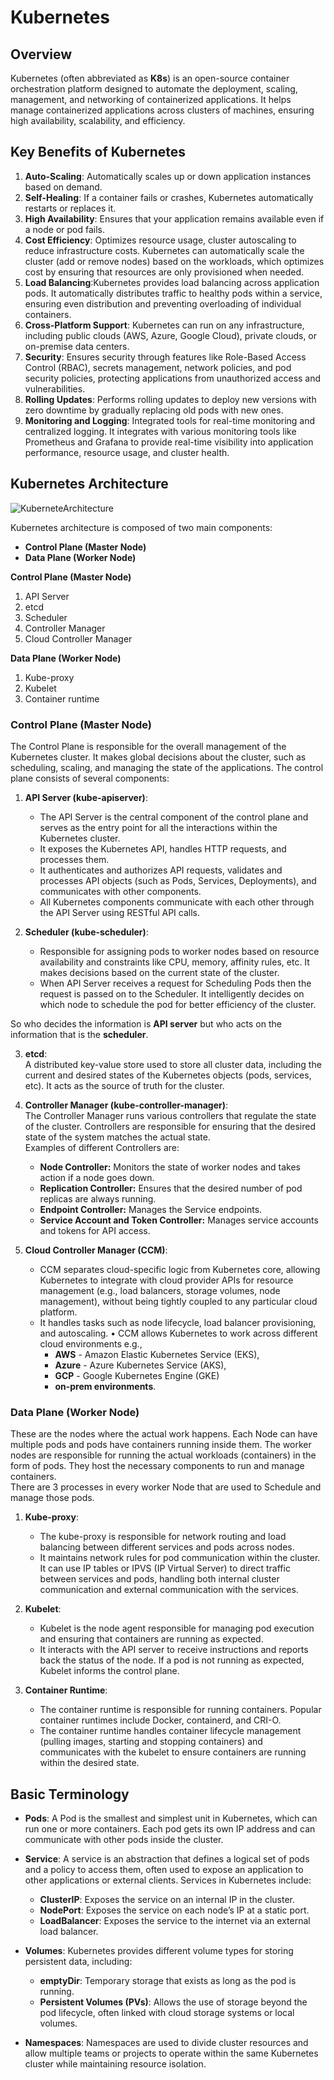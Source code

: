 # Kubernetes

## Overview

Kubernetes (often abbreviated as **K8s**) is an open-source container orchestration platform designed to automate the deployment, scaling, management, and networking of containerized applications. It helps manage containerized applications across clusters of machines, ensuring high availability, scalability, and efficiency.

## Key Benefits of Kubernetes

1. **Auto-Scaling**: Automatically scales up or down application instances based on demand.
2. **Self-Healing**: If a container fails or crashes, Kubernetes automatically restarts or replaces it.
3. **High Availability**: Ensures that your application remains available even if a node or pod fails.
4. **Cost Efficiency**: Optimizes resource usage, cluster autoscaling to reduce infrastructure costs. Kubernetes can automatically scale the cluster (add or remove nodes) based on the workloads, which optimizes cost by ensuring that resources are only provisioned when needed.
5. **Load Balancing**:Kubernetes provides load balancing across application pods. It automatically distributes traffic to healthy pods within a service, ensuring even distribution and preventing overloading of individual containers.
6. **Cross-Platform Support**: Kubernetes can run on any infrastructure, including public clouds (AWS, Azure, Google Cloud), private clouds, or on-premise data centers.
7. **Security**: Ensures security through features like Role-Based Access Control (RBAC), secrets management, network policies, and pod security policies, protecting applications from unauthorized access and vulnerabilities.
8. **Rolling Updates**: Performs rolling updates to deploy new versions with zero downtime by gradually replacing old pods with new ones.
9. **Monitoring and Logging**: Integrated tools for real-time monitoring and centralized logging. It integrates with various monitoring tools like Prometheus and Grafana to provide real-time visibility into application performance, resource usage, and cluster health.

## Kubernetes Architecture

![KuberneteArchitecture](https://github.com/user-attachments/assets/4a5f24ad-ee89-406d-8dae-6f03afebe215)


Kubernetes architecture is composed of two main components: 

- **Control Plane (Master Node)**
- **Data Plane (Worker Node)**

**Control Plane (Master Node)**
1.	API Server
2.	etcd
3.	Scheduler
4.	Controller Manager
5.	Cloud Controller Manager


**Data Plane (Worker Node)**
1.	Kube-proxy
2.	Kubelet
3.	Container runtime



### Control Plane (Master Node)

The Control Plane is responsible for the overall management of the Kubernetes cluster. It makes global decisions about the cluster, such as scheduling, scaling, and managing the state of the applications. The control plane consists of several components:

1. **API Server (kube-apiserver)**: 
   - The API Server is the central component of the control plane and serves as the entry point for all the interactions within the Kubernetes cluster. 
   - It exposes the Kubernetes API, handles HTTP requests, and processes them. 
   - It authenticates and authorizes API requests, validates and processes API objects (such as Pods, Services, Deployments), and communicates with other components. 
   - All Kubernetes components communicate with each other through the API Server using RESTful API calls.

2. **Scheduler (kube-scheduler)**: 
   - Responsible for assigning pods to worker nodes based on resource availability and constraints like CPU, memory, affinity rules, etc. It makes decisions based on the current state of the cluster. 
   - When API Server receives a request for Scheduling Pods then the request is passed on to the Scheduler. It intelligently decides on which node to schedule the pod for better efficiency of the cluster.

So who decides the information is **API server** but who acts on the information that is the **scheduler**.


3. **etcd**:  
A distributed key-value store used to store all cluster data, including the current and desired states of the Kubernetes objects (pods, services, etc). It acts as the source of truth for the cluster.

4. **Controller Manager (kube-controller-manager)**:   
The Controller Manager runs various controllers that regulate the state of the cluster. Controllers are responsible for ensuring that the desired state of the system matches the actual state.  
Examples of different Controllers are:
   - **Node Controller:** Monitors the state of worker nodes and takes action if a node goes down.
	- **Replication Controller:** Ensures that the desired number of pod replicas are always running.
	- **Endpoint Controller:** Manages the Service endpoints.
	- **Service Account and Token Controller:** Manages service accounts and tokens for API access.

5. **Cloud Controller Manager (CCM)**: 
   - CCM separates cloud-specific logic from Kubernetes core, allowing Kubernetes to integrate with cloud provider APIs for resource management (e.g., load balancers, storage volumes, node management), without being tightly coupled to any particular cloud platform. 
	- It handles tasks such as node lifecycle, load balancer provisioning, and autoscaling.
•	CCM allows Kubernetes to work across different cloud environments e.g., 
	  - **AWS** - Amazon Elastic Kubernetes Service (EKS), 
	  - **Azure** - Azure Kubernetes Service (AKS), 
	  - **GCP** - Google Kubernetes Engine (GKE) 
	  - **on-prem environments**.


### Data Plane (Worker Node)

These are the nodes where the actual work happens. Each Node can have multiple pods and pods have containers running inside them. The worker nodes are responsible for running the actual workloads (containers) in the form of pods. They host the necessary components to run and manage containers.  
There are 3 processes in every worker Node that are used to Schedule and manage those pods.

1. **Kube-proxy**: 
   - The kube-proxy is responsible for network routing and load balancing between different services and pods across nodes.
   - It maintains network rules for pod communication within the cluster. It can use IP tables or IPVS (IP Virtual Server) to direct traffic between services and pods, handling both internal cluster communication and external communication with the services.

2. **Kubelet**: 
   - Kubelet is the node agent responsible for managing pod execution and ensuring that containers are running as expected. 
   - It interacts with the API server to receive instructions and reports back the status of the node. If a pod is not running as expected, Kubelet informs the control plane.

3. **Container Runtime**: 
   - The container runtime is responsible for running containers. Popular container runtimes include Docker, containerd, and CRI-O.
   - The container runtime handles container lifecycle management (pulling images, starting and stopping containers) and communicates with the kubelet to ensure containers are running within the desired state.


## Basic Terminology

- **Pods**: A Pod is the smallest and simplest unit in Kubernetes, which can run one or more containers. Each pod gets its own IP address and can communicate with other pods inside the cluster.
  
- **Service**: A service is an abstraction that defines a logical set of pods and a policy to access them, often used to expose an application to other applications or external clients. Services in Kubernetes include:
  - **ClusterIP**: Exposes the service on an internal IP in the cluster.
  - **NodePort**: Exposes the service on each node’s IP at a static port.
  - **LoadBalancer**: Exposes the service to the internet via an external load balancer.

- **Volumes**: Kubernetes provides different volume types for storing persistent data, including:
  - **emptyDir**: Temporary storage that exists as long as the pod is running.
  - **Persistent Volumes (PVs)**: Allows the use of storage beyond the pod lifecycle, often linked with cloud storage systems or local volumes.

- **Namespaces**: Namespaces are used to divide cluster resources and allow multiple teams or projects to operate within the same Kubernetes cluster while maintaining resource isolation.  
  
  
